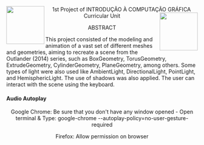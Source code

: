 <p align="center">
<img align="left" width="100" height="100" src="https://c.tenor.com/QxBGq81QaOcAAAAj/love-%D1%82%D1%8F%D0%BD.gif"> 1st Project of INTRODUÇÃO À COMPUTAÇÃO GRÁFICA Curricular Unit <img align="right" width="100" height="100" src="https://c.tenor.com/QxBGq81QaOcAAAAj/love-%D1%82%D1%8F%D0%BD.gif">
</p>

<p align="center">
  ABSTRACT
 </p>
   <p align "center">
  This project consisted of the modeling and animation of a vast set of different meshes and geometries, aiming to recreate a scene from the Outlander (2014) series, such as BoxGeometry, TorusGeometry, ExtrudeGeometry, CylinderGeometry, PlaneGeometry, among others. Some types of light were also used like AmbientLight, DirectionalLight, PointLight, and HemisphericLight. The use of shadows was also applied. The user can interact with the scene using the keyboard.

  </p>

#### Audio Autoplay
<p align="center">
Google Chrome: Be sure that you don't have any window opened - Open terminal & Type: google-chrome --autoplay-policy=no-user-gesture-required
</p>
<p align="center">
Firefox: Allow permission on browser
</p>




